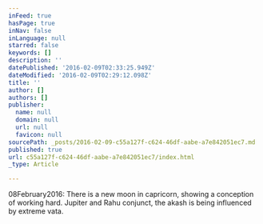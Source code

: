 ```yaml
---
inFeed: true
hasPage: true
inNav: false
inLanguage: null
starred: false
keywords: []
description: ''
datePublished: '2016-02-09T02:33:25.949Z'
dateModified: '2016-02-09T02:29:12.098Z'
title: ''
author: []
authors: []
publisher:
  name: null
  domain: null
  url: null
  favicon: null
sourcePath: _posts/2016-02-09-c55a127f-c624-46df-aabe-a7e842051ec7.md
published: true
url: c55a127f-c624-46df-aabe-a7e842051ec7/index.html
_type: Article

---
```

08February2016: There is a new moon in capricorn, showing a conception of working hard. Jupiter and Rahu conjunct, the akash is being influenced by extreme vata.